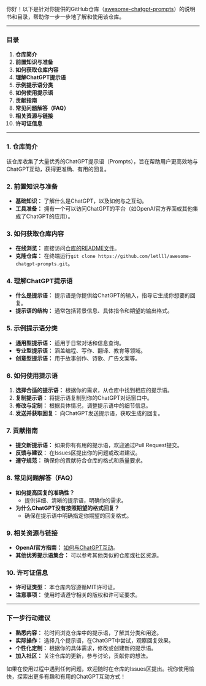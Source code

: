 你好！以下是针对你提供的GitHub仓库（[awesome-chatgpt-prompts](https://github.com/letlll/awesome-chatgpt-prompts/blob/main/README.md)）的说明书和目录，帮助你一步一步地了解和使用该仓库。

---

### **目录**

1. **仓库简介**
2. **前置知识与准备**
3. **如何获取仓库内容**
4. **理解ChatGPT提示语**
5. **示例提示语分类**
6. **如何使用提示语**
7. **贡献指南**
8. **常见问题解答（FAQ）**
9. **相关资源与链接**
10. **许可证信息**

---

### **1. 仓库简介**

该仓库收集了大量优秀的ChatGPT提示语（Prompts），旨在帮助用户更高效地与ChatGPT互动，获得更准确、有用的回复。

### **2. 前置知识与准备**

- **基础知识：** 了解什么是ChatGPT，以及如何与之互动。
- **工具准备：** 拥有一个可以访问ChatGPT的平台（如OpenAI官方界面或其他集成了ChatGPT的应用）。

### **3. 如何获取仓库内容**

- **在线浏览：** 直接访问[仓库的README文件](https://github.com/letlll/awesome-chatgpt-prompts/blob/main/README.md)。
- **克隆仓库：** 在终端运行`git clone https://github.com/letlll/awesome-chatgpt-prompts.git`。

### **4. 理解ChatGPT提示语**

- **什么是提示语：** 提示语是你提供给ChatGPT的输入，指导它生成你想要的回复。
- **提示语的结构：** 通常包括背景信息、具体指令和期望的输出格式。

### **5. 示例提示语分类**

- **通用型提示语：** 适用于日常对话和信息查询。
- **专业型提示语：** 涵盖编程、写作、翻译、教育等领域。
- **创意型提示语：** 用于故事创作、诗歌、广告文案等。

### **6. 如何使用提示语**

1. **选择合适的提示语：** 根据你的需求，从仓库中找到相应的提示语。
2. **复制提示语：** 将提示语复制到你的ChatGPT对话窗口中。
3. **修改与定制：** 根据具体情况，调整提示语中的细节信息。
4. **发送并获取回复：** 向ChatGPT发送提示语，获取生成的回复。

### **7. 贡献指南**

- **提交新提示语：** 如果你有有用的提示语，欢迎通过Pull Request提交。
- **反馈与建议：** 在Issues区提出你的问题或改进建议。
- **遵守规范：** 确保你的贡献符合仓库的格式和质量要求。

### **8. 常见问题解答（FAQ）**

- **如何提高回复的准确性？**
  - 提供详细、清晰的提示语，明确你的需求。
- **为什么ChatGPT没有按照期望的格式回复？**
  - 确保在提示语中明确指定你期望的回复格式。

### **9. 相关资源与链接**

- **OpenAI官方指南：** [如何与ChatGPT互动](https://platform.openai.com/docs/guides/chat)。
- **其他优秀提示语集合：** 可以参考其他类似的仓库或社区资源。

### **10. 许可证信息**

- **许可证类型：** 本仓库内容遵循MIT许可证。
- **注意事项：** 使用时请遵守相关的版权和许可证要求。

---

### **下一步行动建议**

- **熟悉内容：** 花时间浏览仓库中的提示语，了解其分类和用途。
- **实际操作：** 选择几个提示语，在ChatGPT中尝试，观察回复效果。
- **个性化定制：** 根据你的具体需求，修改或创建新的提示语。
- **加入社区：** 关注仓库的更新，参与讨论，贡献你的想法。

如果在使用过程中遇到任何问题，欢迎随时在仓库的Issues区提出。祝你使用愉快，探索出更多有趣和有用的ChatGPT互动方式！
